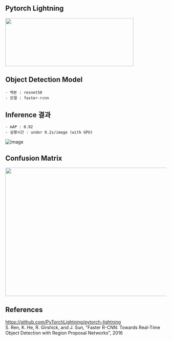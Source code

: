 
## Pytorch Lightning
<img src="https://user-images.githubusercontent.com/51853700/147061484-ad7be02d-e786-4eeb-8520-d0a828f4ddc3.png" width=400 height=150>


## Object Detection Model
```
- 백본 : resnet50
- 모델 : faster-rcnn
```
## Inference 결과
```
- mAP : 0.92
- 실행시간 : under 0.2s/image (with GPU)
```
![image](https://user-images.githubusercontent.com/61641072/147064360-47fd7dd2-9ff4-4792-96bc-8e79d5f588cb.png)

## Confusion Matrix
<img src="https://user-images.githubusercontent.com/51853700/147060385-d7b3941c-f76d-4917-aab8-e88f3daff68c.png" width=600 height=400>

## References
https://github.com/PyTorchLightning/pytorch-lightning  
S. Ren, K. He, R. Girshick, and J. Sun, "Faster R-CNN: Towards Real-Time Object Detection with Region Proposal Networks", 2016
